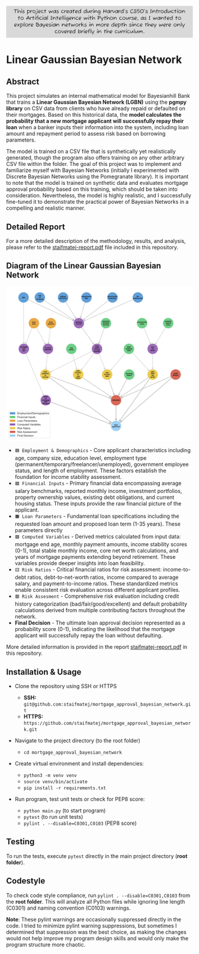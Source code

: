 ![FYI](FYI.png)

# Linear Gaussian Bayesian Network

## Abstract

This project simulates an internal mathematical model for Bayesianhill Bank that trains a **Linear Gaussian Bayesian Network (LGBN)** using the **pgmpy library** on CSV data from clients who have already repaid or defaulted on their mortgages. Based on this historical data, the **model calculates the probability that a new mortgage applicant will successfully repay their loan** when a banker inputs their information into the system, including loan amount and repayment period to assess risk based on borrowing parameters.

The model is trained on a CSV file that is synthetically yet realistically generated, though the program also offers training on any other arbitrary CSV file within the folder. The goal of this project was to implement and familiarize myself with Bayesian Networks (initially I experimented with Discrete Bayesian Networks using the Pomegranate library). It is important to note that the model is trained on synthetic data and evaluates mortgage approval probability based on this training, which should be taken into consideration. Nevertheless, the model is highly realistic, and I successfully fine-tuned it to demonstrate the practical power of Bayesian Networks in a compelling and realistic manner.

## Detailed Report

For a more detailed description of the methodology, results, and analysis, please refer to the [staifmatej-report.pdf](staifmatej-report.pdf) file included in this repository.

## Diagram of the Linear Gaussian Bayesian Network

![Diagram of the Linear Gaussian Bayesian Network](mortgage_approval_bayesian_network/diagram_photos/bayesian_network_readme.jpg)

- `🟦 Employment & Demographics` - Core applicant characteristics including age, company size, education level, employment type (permanent/temporary/freelancer/unemployed), government employee status, and length of employment. These factors establish the foundation for income stability assessment.
- `🟩 Financial Inputs` - Primary financial data encompassing average salary benchmarks, reported monthly income, investment portfolios, property ownership values, existing debt obligations, and current housing status. These inputs provide the raw financial picture of the applicant.
-  `🟧 Loan Parameters`  -  Fundamental loan specifications including the requested loan amount and proposed loan term (1-35 years). These parameters directly
- `🟪 Computed Variables` - Derived metrics calculated from input data: mortgage end age, monthly payment amounts, income stability scores (0-1), total stable monthly income, core net worth calculations, and years of mortgage payments extending beyond retirement. These variables provide deeper insights into loan feasibility.
- `🟨 Risk Ratios` - Critical financial ratios for risk assessment: income-to-debt ratios, debt-to-net-worth ratios, income compared to average salary, and payment-to-income ratios. These standardized metrics enable consistent risk evaluation across different applicant profiles.
- `🟥 Risk Assesment`  - Comprehensive risk evaluation including credit history categorization (bad/fair/good/excellent) and default probability calculations derived from multiple contributing factors throughout the network.
- **Final Decision** - The ultimate loan approval decision represented as a probability score (0-1), indicating the likelihood that the mortgage applicant will successfully repay the loan without defaulting.
  
More detailed information is provided in the report [staifmatej-report.pdf](staifmatej-report.pdf) in this repository.


## Installation & Usage

- Clone the repository using SSH or HTTPS
    - **SSH:** `git@github.com:staifmatej/mortgage_approval_bayesian_network.git`
    - **HTTPS:** `https://github.com/staifmatej/mortgage_approval_bayesian_network.git`

- Navigate to the project directory (to the root folder)

    - `cd mortgage_approval_bayesian_network`

- Create virtual environment and install dependencies:

    - `python3 -m venv venv`
    - `source venv/bin/activate`
    - `pip install -r requirements.txt`

- Run program, test unit tests or check for PEP8 score:
 
    - `python main.py` (to start program)
    - `pytest` (to run unit tests)
    - `pylint . --disable=C0301,C0103` (PEP8 score)

## Testing

To run the tests, execute `pytest` directly in the main project directory (**root folder**).

## Codestyle

To check code style compliance, run `pylint . --disable=C0301,C0103` from the **root folder**.
This will analyze all Python files while ignoring line length (C0301) and naming convention (C0103) warnings.
  

**Note**: These pylint warnings are occasionally suppressed
  directly in the code. I tried to minimize pylint warning
  suppressions, but sometimes I determined that suppression
   was the best choice, as making the changes would not
  help improve my program design skills and would only make
   the program structure more chaotic.
